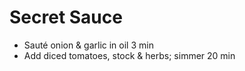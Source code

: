 # Secret Sauce
- Sauté onion & garlic in oil 3 min
- Add diced tomatoes, stock & herbs; simmer 20 min


